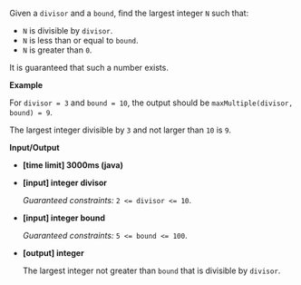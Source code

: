 Given a `divisor` and a `bound`, find the largest integer `N` such that:

*    `N` is divisible by `divisor`.
*    `N` is less than or equal to `bound`.
*    `N` is greater than `0`.

It is guaranteed that such a number exists.

**Example**

For `divisor = 3` and `bound = 10`, the output should be
`maxMultiple(divisor, bound) = 9`.

The largest integer divisible by `3` and not larger than `10` is `9`.

**Input/Output**

* **[time limit] 3000ms (java)**

* **[input] integer divisor**

   _Guaranteed constraints:_
   `2 <= divisor <= 10`.

* **[input] integer bound**

   _Guaranteed constraints:_
   `5 <= bound <= 100`.

* **[output] integer**

    The largest integer not greater than `bound` that is divisible by `divisor`.

